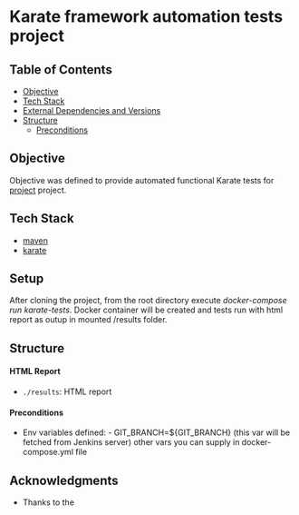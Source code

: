 # Karate framework automation tests project 

## Table of Contents
- [Objective](#objective)
- [Tech Stack](#tech-stack)
- [External Dependencies and Versions](#external-dependencies-and-versions)
- [Structure](#structure)
  - [Preconditions](#Preconditions)

## Objective
Objective was defined to provide automated functional Karate tests for [project](https://github.com/) project.

## Tech Stack
- [maven](https://hub.docker.com/_/maven)
- [karate](https://github.com/intuit/karate)

## Setup
After cloning the project, from the root directory execute *docker-compose run karate-tests*.
Docker container will be created and tests run with html report as outup in mounted /results folder.

## Structure

#### HTML Report
- `./results`: HTML report

#### Preconditions
* Env variables defined:
      - GIT_BRANCH=${GIT_BRANCH} (this var will be fetched from Jenkins server)
      other vars you can supply in docker-compose.yml file

## Acknowledgments

* Thanks to the 


